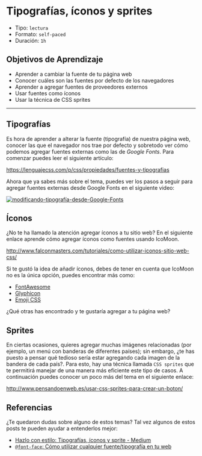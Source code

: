 # Tipografías, íconos y sprites

- Tipo: `lectura`
- Formato: `self-paced`
- Duración: `1h`

## Objetivos de Aprendizaje

- Aprender a cambiar la fuente de tu página web
- Conocer cuáles son las fuentes por defecto de los navegadores
- Aprender a agregar fuentes de proveedores externos
- Usar fuentes como íconos
- Usar la técnica de CSS sprites

***

## Tipografías

Es hora de aprender a alterar la fuente (tipografía) de nuestra página web,
conocer las que el navegador nos trae por defecto y sobretodo ver cómo podemos
agregar fuentes externas como las de _Google Fonts_. Para comenzar puedes leer el siguiente artículo:

https://lenguajecss.com/p/css/propiedades/fuentes-y-tipografias

Ahora que ya sabes más sobre el tema, puedes ver los pasos a seguir para agregar fuentes externas desde Google Fonts en el siguiente video:

[![modificando-tipografía-desde-Google-Fonts](http://img.youtube.com/vi/Qk4lSk3dSV0/0.jpg)](http://www.youtube.com/watch?v=Qk4lSk3dSV0)

## Íconos

¿No te ha llamado la atención agregar íconos a tu sitio web? En el siguiente
enlace aprende cómo agregar íconos como fuentes usando IcoMoon.

http://www.falconmasters.com/tutoriales/como-utilizar-iconos-sitio-web-css/

Si te gustó la idea de añadir íconos, debes de tener en cuenta que IcoMoon no es
la única opción, puedes encontrar más como:

- [FontAwesome](http://fontawesome.io/)
- [Glyphicon](http://glyphicons.com/)
- [Emoji CSS](https://afeld.github.io/emoji-css/)

¿Qué otras has encontrado y te gustaría agregar a tu página web?

## Sprites

En ciertas ocasiones, quieres agregar muchas imágenes relacionadas (por ejemplo,
un menú con banderas de diferentes países); sin embargo, ¿te has puesto a pensar
qué tedioso sería estar agregando cada imagen de la bandera de cada país?. Para
esto, hay una técnica llamada `CSS sprites` que te permitirá manejar de una
manera más eficiente este tipo de casos. A continuación puedes conocer un poco
más del tema en el siguiente enlace:

http://www.pensandoenweb.es/usar-css-sprites-para-crear-un-boton/

## Referencias

¿Te quedaron dudas sobre alguno de estos temas? Tal vez algunos de estos posts
te pueden ayudar a entenderlos mejor:

- [Hazlo con estilo: Tipografías, íconos y sprite - Medium](https://medium.com/laboratoria-how-to/hazlo-con-estilo-tipograf%C3%ADas-iconos-y-sprite-5a036a7b592a)
- [`@font-face`: Cómo utilizar cualquier fuente/tipografía en tu web](https://cybmeta.com/font-face-como-utilizar-cualquier-fuentetipografia-en-tu-web)
